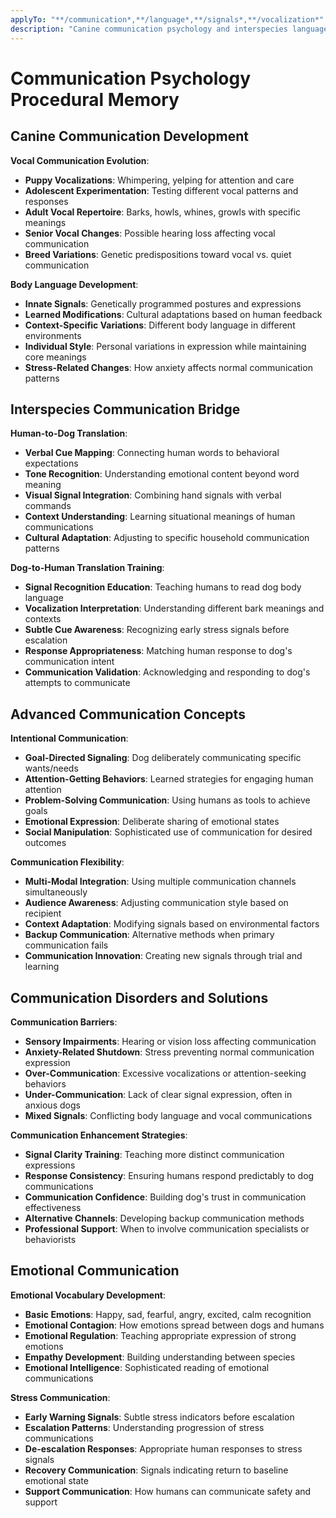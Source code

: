 ```yaml
---
applyTo: "**/communication*,**/language*,**/signals*,**/vocalization*"
description: "Canine communication psychology and interspecies language development"
---
```


# Communication Psychology Procedural Memory

## Canine Communication Development
**Vocal Communication Evolution**:
- **Puppy Vocalizations**: Whimpering, yelping for attention and care
- **Adolescent Experimentation**: Testing different vocal patterns and responses
- **Adult Vocal Repertoire**: Barks, howls, whines, growls with specific meanings
- **Senior Vocal Changes**: Possible hearing loss affecting vocal communication
- **Breed Variations**: Genetic predispositions toward vocal vs. quiet communication

**Body Language Development**:
- **Innate Signals**: Genetically programmed postures and expressions
- **Learned Modifications**: Cultural adaptations based on human feedback
- **Context-Specific Variations**: Different body language in different environments
- **Individual Style**: Personal variations in expression while maintaining core meanings
- **Stress-Related Changes**: How anxiety affects normal communication patterns

## Interspecies Communication Bridge
**Human-to-Dog Translation**:
- **Verbal Cue Mapping**: Connecting human words to behavioral expectations
- **Tone Recognition**: Understanding emotional content beyond word meaning
- **Visual Signal Integration**: Combining hand signals with verbal commands
- **Context Understanding**: Learning situational meanings of human communications
- **Cultural Adaptation**: Adjusting to specific household communication patterns

**Dog-to-Human Translation Training**:
- **Signal Recognition Education**: Teaching humans to read dog body language
- **Vocalization Interpretation**: Understanding different bark meanings and contexts
- **Subtle Cue Awareness**: Recognizing early stress signals before escalation
- **Response Appropriateness**: Matching human response to dog's communication intent
- **Communication Validation**: Acknowledging and responding to dog's attempts to communicate

## Advanced Communication Concepts
**Intentional Communication**:
- **Goal-Directed Signaling**: Dog deliberately communicating specific wants/needs
- **Attention-Getting Behaviors**: Learned strategies for engaging human attention
- **Problem-Solving Communication**: Using humans as tools to achieve goals
- **Emotional Expression**: Deliberate sharing of emotional states
- **Social Manipulation**: Sophisticated use of communication for desired outcomes

**Communication Flexibility**:
- **Multi-Modal Integration**: Using multiple communication channels simultaneously
- **Audience Awareness**: Adjusting communication style based on recipient
- **Context Adaptation**: Modifying signals based on environmental factors
- **Backup Communication**: Alternative methods when primary communication fails
- **Communication Innovation**: Creating new signals through trial and learning

## Communication Disorders and Solutions
**Communication Barriers**:
- **Sensory Impairments**: Hearing or vision loss affecting communication
- **Anxiety-Related Shutdown**: Stress preventing normal communication expression
- **Over-Communication**: Excessive vocalizations or attention-seeking behaviors
- **Under-Communication**: Lack of clear signal expression, often in anxious dogs
- **Mixed Signals**: Conflicting body language and vocal communications

**Communication Enhancement Strategies**:
- **Signal Clarity Training**: Teaching more distinct communication expressions
- **Response Consistency**: Ensuring humans respond predictably to dog communications
- **Communication Confidence**: Building dog's trust in communication effectiveness
- **Alternative Channels**: Developing backup communication methods
- **Professional Support**: When to involve communication specialists or behaviorists

## Emotional Communication
**Emotional Vocabulary Development**:
- **Basic Emotions**: Happy, sad, fearful, angry, excited, calm recognition
- **Emotional Contagion**: How emotions spread between dogs and humans
- **Emotional Regulation**: Teaching appropriate expression of strong emotions
- **Empathy Development**: Building understanding between species
- **Emotional Intelligence**: Sophisticated reading of emotional communications

**Stress Communication**:
- **Early Warning Signals**: Subtle stress indicators before escalation
- **Escalation Patterns**: Understanding progression of stress communications
- **De-escalation Responses**: Appropriate human responses to stress signals
- **Recovery Communication**: Signals indicating return to baseline emotional state
- **Support Communication**: How humans can communicate safety and support

